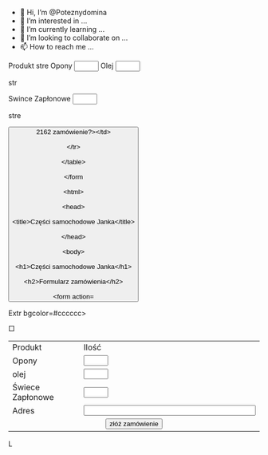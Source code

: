 - 👋 Hi, I’m @Poteznydomina
- 👀 I’m interested in ...
- 🌱 I’m currently learning ...
- 💞️ I’m looking to collaborate on ...
- 📫 How to reach me ...

<!---
Poteznydomina/Poteznydomina is a ✨ special ✨ repository because its `README.md` (this file) appears on your GitHub profile.
You can click the Preview link to take a look at your changes.
--->
<form action-"przetworzzamowien le php" method=post

<table border-0

<tr bacolor #cccccc>

<td width- 150">Produkt</td>

</tr> stre

<td>Opony</td>

<td align="center"><input type="text" name="iloscopon" size="3" maxlength="3"></td>

</tr>

<td>Olej</td> <td align="center"><input type="text" name="iloscoleju" size="3" maxlength="3"></td>

</tr>

str

<td>Swince Zapłonowe</td>

<td align="center"><input type="text" name="iloscswiec" size="3" maxlength="3"></td>

</tr>

stre

<td colspan="2" align="center"><input type="submit" value="2162 zamówienie?></td>

</tr>

</table>

</form









<html>

<head>

<title>Części samochodowe Janka</title>

</head>

<body>

<h1>Części samochodowe Janka</h1>

<h2>Formularz zamówienia</h2>

<form action="przetworzzamowienie.php" method=post>

<table border=0>

Extr bgcolor=#cccccc>

<td width=150>Produkt</td>

<td width=15>Ilość</td>

</tr>

□<tr>

<td>Opony</td>

<td align=left><input type="text" name="iloscopon" size=3 maxlength=3></td>

</tr>

<tr>

<td>olej</td>

<td align=left><input type="text" name="iloscoleju" size=3 maxlength=3></td>

</tr>

<tr>

<td>Świece Zapłonowe</td>

<td align=left><input type="text" name="iloscswiec" size=3 maxlength=3></td>

</tr> <tr>

<td>Adres</td>

<td align=left><input type="text" name="adres" size=40 maxlength=40></td>

</tr>

<tr>

<td colspan=2 align=center><input type=submit value="złóż zamówienie"></td

>

</tr> </table>

L</form>

</body>

</html>
